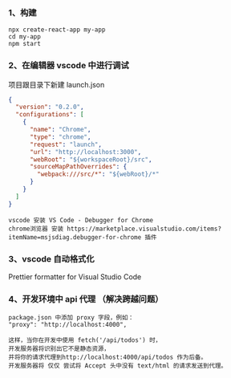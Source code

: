 ### 1、构建

```
npx create-react-app my-app
cd my-app
npm start
```

### 2、在编辑器 vscode 中进行调试

项目跟目录下新建 launch.json

```json
{
  "version": "0.2.0",
  "configurations": [
    {
      "name": "Chrome",
      "type": "chrome",
      "request": "launch",
      "url": "http://localhost:3000",
      "webRoot": "${workspaceRoot}/src",
      "sourceMapPathOverrides": {
        "webpack:///src/*": "${webRoot}/*"
      }
    }
  ]
}
```

```
vscode 安装 VS Code - Debugger for Chrome
chrome浏览器 安装 https://marketplace.visualstudio.com/items?itemName=msjsdiag.debugger-for-chrome 插件
```

### 3、vscode 自动格式化

Prettier formatter for Visual Studio Code

### 4、开发环境中 api 代理 （解决跨越问题）

```
package.json 中添加 proxy 字段，例如：
"proxy": "http://localhost:4000",

这样，当你在开发中使用 fetch('/api/todos') 时，
开发服务器将识别出它不是静态资源，
并将你的请求代理到http://localhost:4000/api/todos 作为后备。
开发服务器将 仅仅 尝试将 Accept 头中没有 text/html 的请求发送到代理。
```
